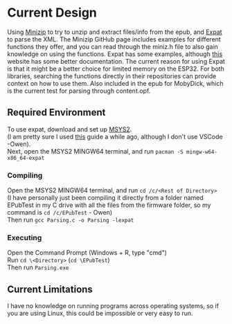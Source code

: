 # Current Design
Using [Minizip](https://github.com/richgel999/miniz) to try to unzip and extract files/info from the epub, and [Expat](https://github.com/libexpat/libexpat) to parse the XML. The Minizip GitHub page includes examples for different functions they offer, and you can read through the miniz.h file to also gain knowledge on using the functions. Expat has some examples, although [this](https://libexpat.github.io/doc/getting-started/) website has some better documentation. The current reason for using Expat is that it might be a better choice for limited memory on the ESP32. For both libraries, searching the functions directly in their repositories can provide context on how to use them. Also included in the epub for MobyDick, which is the current test for parsing through content.opf.

## Required Environment
To use expat, download and set up [MSYS2](https://www.msys2.org/).\
(I am pretty sure I used [this](https://code.visualstudio.com/docs/cpp/config-mingw) guide a while ago, although I don't use VSCode -Owen).\
Next, open the MSYS2 MINGW64 terminal, and run `pacman -S mingw-w64-x86_64-expat`

### Compiling
Open the MSYS2 MINGW64 terminal, and run `cd /c/<Rest of Directory>`\
(I have personally just been compiling it directly from a folder named EPubTest in my C drive with all the files from the firmware folder, so my command is `cd /c/EPubTest` - Owen)\
Then run `gcc Parsing.c -o Parsing -lexpat`

### Executing
Open the Command Prompt (Windows + R, type "cmd")\
Run `cd \<Directory>` (`cd \EPubTest`)\
Then run `Parsing.exe`

## Current Limitations
I have no knowledge on running programs across operating systems, so if you are using Linux, this could be impossible or very easy to run.
